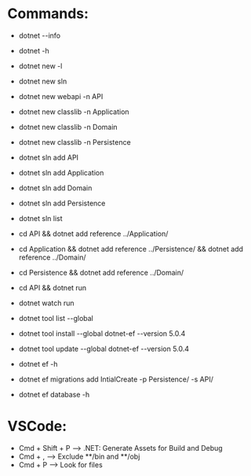 # Commands:
- dotnet --info
- dotnet -h
- dotnet new -l
- dotnet new sln
- dotnet new webapi -n API
- dotnet new classlib -n Application
- dotnet new classlib -n Domain
- dotnet new classlib -n Persistence
- dotnet sln add API
- dotnet sln add Application
- dotnet sln add Domain
- dotnet sln add Persistence
- dotnet sln list
- cd API && dotnet add reference ../Application/
- cd Application && dotnet add reference ../Persistence/ && dotnet add reference ../Domain/
- cd Persistence && dotnet add reference ../Domain/

- cd API && dotnet run
- dotnet watch run

- dotnet tool list --global
- dotnet tool install --global dotnet-ef --version 5.0.4
- dotnet tool update --global dotnet-ef --version 5.0.4
- dotnet ef -h
- dotnet ef migrations add IntialCreate -p Persistence/ -s API/

- dotnet ef database -h

# VSCode:
- Cmd + Shift + P --> .NET: Generate Assets for Build and Debug
- Cmd + , --> Exclude **/bin and **/obj
- Cmd + P --> Look for files